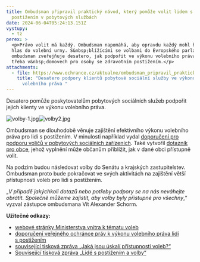 ```yaml
---
title: Ombudsman připravil praktický návod, který pomůže volit lidem s
  postižením v pobytových službách
date: 2024-06-04T05:24:13.151Z
vystupy:
  - tz
perex: >
  <p>Právo volit má každý. Ombudsman napomáhá, aby opravdu každý mohl hodit svůj
  hlas do volební urny. S&nbsp;blížícími se volbami do Evropského parlamentu
  ombudsman zveřejňuje desatero, jak podpořit ve výkonu volebního práva lidi
  třeba v&nbsp;domovech pro osoby se zdravotním postižením.</p>
attachments:
  - file: https://www.ochrance.cz/aktualne/ombudsman_pripravil_prakticky_navod_ktery_pomuze_volit_lidem_s_postizenim_v_pobytovych_sluzbach/desatero_podpory_klientu_pobytove_socia_lni_sluz_by_ve_vy_konu_volebni_ho_pra_va.pdf
    title: "Desatero podpory klientů pobytové sociální služby ve výkonu
      volebního práva "
---
```

<p>Desatero pomůže poskytovatelům pobytových sociálních služeb podpořit jejich klienty ve výkonu volebního práva.</p>

<p><img alt="volby-1.jpg" src="https://www.ochrance.cz/aktualne/ombudsman_pripravil_prakticky_navod_ktery_pomuze_volit_lidem_s_postizenim_v_pobytovych_sluzbach/volby-1.jpg" /><img alt="volby2.jpg" src="https://www.ochrance.cz/aktualne/ombudsman_pripravil_prakticky_navod_ktery_pomuze_volit_lidem_s_postizenim_v_pobytovych_sluzbach/volby2.jpg" /></p>

<p>Ombudsman se dlouhodobě věnuje zajištění efektivního výkonu volebního práva pro lidi s postižením. V minulosti například vydal <a href="https://www.ochrance.cz/uploads-import/ESO/32_2020_OZP__OK_doporu%C4%8Den%C3%AD%20-%20volby%20final_001.pdf">doporučení pro podporu voličů v pobytových sociálních zařízeních</a>. Také vytvořil <a href="https://www.ochrance.cz/aktualne/jaka_jsou_uskali_pristupnosti_voleb_s_naplnenim_volebniho_prava_mohou_mit_problem_nejen_lide_s_postizenim_ale_napriklad_i_ti_omezeni_na_svobode/">dotazník pro obce</a>, jehož vyplnění může občanům přiblížit, jak v dané obci přístupně volit.</p>

<p>Na podzim budou následovat volby do Senátu a krajských zastupitelstev. Ombudsman proto bude pokračovat ve svých aktivitách na zajištění větší přístupnosti voleb pro lidi s postižením.</p>

<p>&bdquo;<em>V případě jakýchkoli dotazů nebo potřeby podpory se na nás neváhejte obrátit. Společně můžeme zajistit, aby volby byly přístupné pro všechny</em>,&ldquo; vyzval zástupce ombudsmana Vít Alexander Schorm.</p>

<p><strong>Užitečné odkazy:</strong></p>

<ul>
	<li><a href="https://www.mvcr.cz/volby/">webové stránky Ministerstva vnitra k tématu voleb</a></li>
	<li><a href="https://www.ochrance.cz/uploads-import/ESO/32_2020_OZP__OK_doporu%C4%8Den%C3%AD%20-%20volby%20final_001.pdf">doporučení veřejného ochránce práv k&nbsp;výkonu volebního práva lidí s&nbsp;postižením</a></li>
	<li><a href="https://www.ochrance.cz/aktualne/jaka_jsou_uskali_pristupnosti_voleb_s_naplnenim_volebniho_prava_mohou_mit_problem_nejen_lide_s_postizenim_ale_napriklad_i_ti_omezeni_na_svobode/">související tisková zpráva &bdquo;Jaká jsou úskalí přístupnosti voleb?&ldquo;</a></li>
	<li><a href="https://www.ochrance.cz/aktualne/lide-se-zdravotnim-postizenim-a-volby/">Související tisková zpráva &bdquo;Lidé s&nbsp;postižením a volby&ldquo;</a></li>
</ul>
